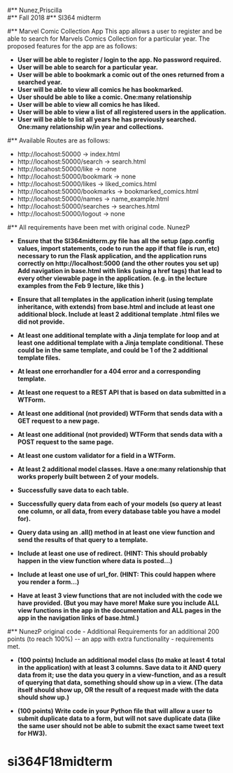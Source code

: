 #** Nunez,Priscilla  
#** Fall 2018
#** SI364 midterm

#** Marvel Comic Collection App
This app allows a user to register and be able to search for Marvels Comics Collection for a particular year.
The proposed features for the app are as follows:

- **User will be able to register / login to the app. No password required.**
- **User will be able to search for a particular year.**
- **User will be able to bookmark a comic out of the ones returned from a searched year.**
- **User will be able to view all comics he has bookmarked.**
- **User should be able to like a comic. One:many relationship**
- **User will be able to view all comics he has liked.** 
- **User will be able to view a list of all registered users in the application.**
- **User will be able to list all years he has previously searched. One:many relationship w/in year and collections.**

#** Available Routes are as follows:

- http://locahost:50000 -> index.html
- http://locahost:50000/search -> search.html
- http://locahost:50000/like -> none
- http://locahost:50000/bookmark -> none
- http://locahost:50000/likes -> liked_comics.html
- http://locahost:50000/bookmarks -> bookmarked_comics.html
- http://locahost:50000/names -> name_example.html
- http://locahost:50000/searches -> searches.html
- http://locahost:50000/logout -> none


#** All requirements have been met with original code. NunezP 

 - **Ensure that the SI364midterm.py file has all the setup (app.config values, import statements, code to run the app if that file is run, etc) necessary to run the Flask application, and the application runs correctly on http://localhost:5000 (and the other routes you set up)
 Add navigation in base.html with links (using a href tags) that lead to every other viewable page in the application. (e.g. in the lecture examples from the Feb 9 lecture, like this )**

 - **Ensure that all templates in the application inherit (using template inheritance, with extends) from base.html and include at least one additional block.
 Include at least 2 additional template .html files we did not provide.**

 - **At least one additional template with a Jinja template for loop and at least one additional template with a Jinja template conditional.
These could be in the same template, and could be 1 of the 2 additional template files.**
 
 - **At least one errorhandler for a 404 error and a corresponding template.**
 
 - **At least one request to a REST API that is based on data submitted in a WTForm.**

 - **At least one additional (not provided) WTForm that sends data with a GET request to a new page.**
 
 - **At least one additional (not provided) WTForm that sends data with a POST request to the same page.**
 
 - **At least one custom validator for a field in a WTForm.**

 - **At least 2 additional model classes.
 Have a one:many relationship that works properly built between 2 of your models.**
 
 - **Successfully save data to each table.**
 
 - **Successfully query data from each of your models (so query at least one column, or all data, from every database table you have a model for).**
 
 - **Query data using an .all() method in at least one view function and send the results of that query to a template.**
 
 - **Include at least one use of redirect. (HINT: This should probably happen in the view function where data is posted...)**
 
 - **Include at least one use of url_for. (HINT: This could happen where you render a form...)**
 
 - **Have at least 3 view functions that are not included with the code we have provided. (But you may have more! Make sure you include ALL view functions in the app in the documentation and ALL pages in the app in the navigation links of base.html.)**

#** NunezP original code - Additional Requirements for an additional 200 points (to reach 100%) -- an app with extra functionality - requirements met.

- **(100 points) Include an additional model class (to make at least 4 total in the application) with at least 3 columns. Save data to it AND query data from it; use the data you query in a view-function, and as a result of querying that data, something should show up in a view. (The data itself should show up, OR the result of a request made with the data should show up.)**

- **(100 points) Write code in your Python file that will allow a user to submit duplicate data to a form, but will not save duplicate data (like the same user should not be able to submit the exact same tweet text for HW3).**
# si364F18midterm
